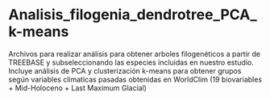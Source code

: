 # Analisis_filogenia_dendrotree_PCA_k-means
Archivos para realizar análisis para obtener arboles filogenéticos a partir de TREEBASE y subseleccionando las especies incluidas en nuestro estudio. 
Incluye análisis de PCA y clusterización k-means para obtener grupos según variables climaticas pasadas obtenidas en WorldClim (19 biovariables + Mid-Holoceno + Last Maximum Glacial)
